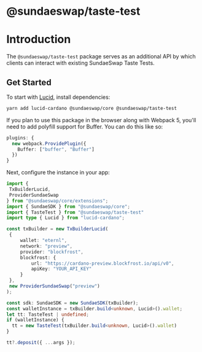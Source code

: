 # @sundaeswap/taste-test

# Introduction
The `@sundaeswap/taste-test` package serves as an additional API by which clients can interact with existing SundaeSwap Taste Tests.

## Get Started
To start with [Lucid](https://www.npmjs.com/package/lucid-cardano), install dependencies:

```sh
yarn add lucid-cardano @sundaeswap/core @sundaeswap/taste-test
```

If you plan to use this package in the browser along with Webpack 5, you'll need to add
polyfill support for Buffer. You can do this like so:

```ts
plugins: {
  new webpack.ProvidePlugin({
    Buffer: ["buffer", "Buffer"]
  })
}
```

Next, configure the instance in your app:

```ts
import {
 TxBuilderLucid,
 ProviderSundaeSwap
} from "@sundaeswap/core/extensions";
import { SundaeSDK } from "@sundaeswap/core";
import { TasteTest } from "@sundaeswap/taste-test"
import type { Lucid } from "lucid-cardano";

const txBuilder = new TxBuilderLucid(
 {
     wallet: "eternl",
     network: "preview",        
     provider: "blockfrost",
     blockfrost: {
         url: "https://cardano-preview.blockfrost.io/api/v0",
         apiKey: "YOUR_API_KEY"
     }
 },
 new ProviderSundaeSwap("preview")
);

const sdk: SundaeSDK = new SundaeSDK(txBuilder);
const walletInstance = txBuilder.build<unknown, Lucid>().wallet;
let tt: TasteTest | undefined;
if (walletInstance) {
  tt = new TasteTest(txBuilder.build<unknown, Lucid>().wallet)
}

tt?.deposit({ ...args });
```
